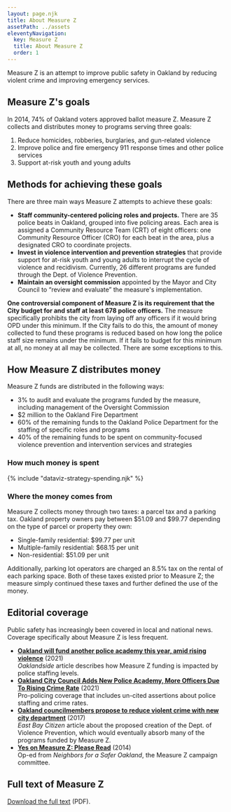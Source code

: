 ```yaml
---
layout: page.njk
title: About Measure Z
assetPath: ../assets
eleventyNavigation:
  key: Measure Z
  title: About Measure Z
  order: 1
---
```


Measure Z is an attempt to improve public safety in Oakland by reducing violent crime and improving emergency services.

## Measure Z's goals

In 2014, 74% of Oakland voters approved ballot measure Z. Measure Z collects and distributes money to programs serving three goals:

1. Reduce homicides, robberies, burglaries, and gun-related violence
2. Improve police and fire emergency 911 response times and other police services
3. Support at-risk youth and young adults

## Methods for achieving these goals

There are three main ways Measure Z attempts to achieve these goals:

- **Staff community-centered policing roles and projects.** There are 35 police beats in Oakland, grouped into five policing areas. Each area is assigned a Community Resource Team (CRT) of eight officers: one Community Resource Officer (CRO) for each beat in the area, plus a designated CRO to coordinate projects.
- **Invest in violence intervention and prevention strategies** that provide support for at-risk youth and young adults to interrupt the cycle of violence and recidivism. Currently, 26 different programs are funded through the Dept. of Violence Prevention.
- **Maintain an oversight commission** appointed by the Mayor and City Council to “review and evaluate” the measure's implementation.

<div class="alert alert-info" role="alert">
<b>One controversial component of Measure Z is its requirement that the City budget for and staff at least 678 police officers.</b> The measure specifically prohibits the city from laying off any officers if it would bring OPD under this minimum. If the City fails to do this, the amount of money collected to fund these programs is reduced based on how long the police staff size remains under the minimum. If it fails to budget for this minimum at all, no money at all may be collected. There are some exceptions to this.
</div>

## How Measure Z distributes money

Measure Z funds are distributed in the following ways:

- 3% to audit and evaluate the programs funded by the measure, including management of the Oversight Commission
- $2 million to the Oakland Fire Department
- 60% of the remaining funds to the Oakland Police Department for the staffing of specific roles and programs
- 40% of the remaining funds to be spent on community-focused violence prevention and intervention services and strategies

### How much money is spent

{% include "dataviz-strategy-spending.njk" %}

### Where the money comes from

Measure Z collects money through two taxes: a parcel tax and a parking tax. Oakland property owners pay between $51.09 and $99.77 depending on the type of parcel or property they own:

- Single-family residential: $99.77 per unit
- Multiple-family residential: $68.15 per unit
- Non-residential: $51.09 per unit

Additionally, parking lot operators are charged an 8.5% tax on the rental of each parking space. Both of these taxes existed prior to Measure Z; the measure simply continued these taxes and further defined the use of the money.

## Editorial coverage

Public safety has increasingly been covered in local and national news. Coverage specifically about Measure Z is less frequent.

- **[Oakland will fund another police academy this year, amid rising violence](https://oaklandside.org/2021/09/22/oakland-fund-police-academy-this-year-amid-rising-violence/)** (2021)  
  _Oaklandside_ article describes how Measure Z funding is impacted by police staffing levels.
- **[Oakland City Council Adds New Police Academy, More Officers Due To Rising Crime Rate](https://californiaglobe.com/articles/oakland-city-council-adds-new-police-academy-more-officers-due-to-rising-crime-rate/)** (2021)  
  Pro-policing coverage that includes un-cited assertions about police staffing and crime rates.
- **[Oakland councilmembers propose to reduce violent crime with new city department](https://ebcitizen.com/2017/04/12/oakland-councilmembers-propose-to-reduce-violent-crime-with-new-city-department/)** (2017)  
  _East Bay Citizen_ article about the proposed creation of the Dept. of Violence Prevention, which would eventually absorb many of the programs funded by Measure Z.
- **[Yes on Measure Z: Please Read](https://mgodems.org/newsletters/yes-on-measure-z-please-read/)** (2014)  
  Op-ed from _Neighbors for a Safer Oakland_, the Measure Z campaign committee.

## Full text of Measure Z

[Download the full text](https://cao-94612.s3.amazonaws.com/documents/Measure-Z-Reso-85149.pdf) (PDF).
